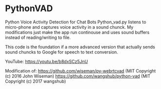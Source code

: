 # PythonVAD

Python Voice Activity Detection for Chat Bots
Python_vad.py listens to micro-phone and captures voice activity in a sound chunck. My modifications just make the app run continouse and uses sound buffers instead of reading/writing to file.

This code is the foundation if a more advanced version that actually sends sound chuncks to Google for speech to text conversion.

YouTube: https://youtu.be/b8dxSCz5JnU

Modification of:
https://github.com/wiseman/py-webrtcvad (MIT Copyright (c) 2016 John Wiseman)
https://github.com/wangshub/python-vad (MIT Copyright (c) 2017 wangshub)





